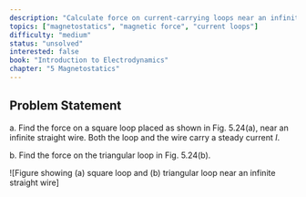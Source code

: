 ```yaml
---
description: "Calculate force on current-carrying loops near an infinite straight wire"
topics: ["magnetostatics", "magnetic force", "current loops"]
difficulty: "medium"
status: "unsolved"
interested: false
book: "Introduction to Electrodynamics"
chapter: "5 Magnetostatics"
---
```


## Problem Statement
a. Find the force on a square loop placed as shown in Fig. 5.24(a), near an infinite straight wire. Both the loop and the wire carry a steady current $I$.

b. Find the force on the triangular loop in Fig. 5.24(b).

![Figure showing (a) square loop and (b) triangular loop near an infinite straight wire]
